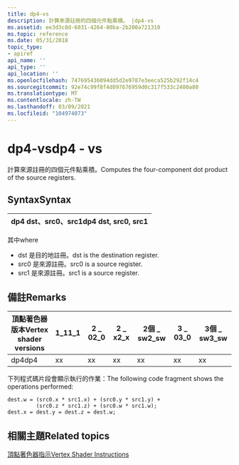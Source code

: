 ```yaml
---
title: dp4-vs
description: 計算來源註冊的四個元件點乘積。 |dp4-vs
ms.assetid: ee3d3c8d-6031-4264-80ba-2b200a721310
ms.topic: reference
ms.date: 05/31/2018
topic_type:
- apiref
api_name: ''
api_type: ''
api_location: ''
ms.openlocfilehash: 747695436094dd5d2e9787e3eeca525b292f14c4
ms.sourcegitcommit: 92e74c99f8f4d097676959d0c317f533c2400a80
ms.translationtype: MT
ms.contentlocale: zh-TW
ms.lasthandoff: 03/09/2021
ms.locfileid: "104974073"
---
```

# <a name="dp4---vs"></a><span data-ttu-id="92974-104">dp4-vs</span><span class="sxs-lookup"><span data-stu-id="92974-104">dp4 - vs</span></span>

<span data-ttu-id="92974-105">計算來源註冊的四個元件點乘積。</span><span class="sxs-lookup"><span data-stu-id="92974-105">Computes the four-component dot product of the source registers.</span></span>

## <a name="syntax"></a><span data-ttu-id="92974-106">Syntax</span><span class="sxs-lookup"><span data-stu-id="92974-106">Syntax</span></span>



| <span data-ttu-id="92974-107">dp4 dst、src0、src1</span><span class="sxs-lookup"><span data-stu-id="92974-107">dp4 dst, src0, src1</span></span> |
|---------------------|



 

<span data-ttu-id="92974-108">其中</span><span class="sxs-lookup"><span data-stu-id="92974-108">where</span></span>

-   <span data-ttu-id="92974-109">dst 是目的地註冊。</span><span class="sxs-lookup"><span data-stu-id="92974-109">dst is the destination register.</span></span>
-   <span data-ttu-id="92974-110">src0 是來源註冊。</span><span class="sxs-lookup"><span data-stu-id="92974-110">src0 is a source register.</span></span>
-   <span data-ttu-id="92974-111">src1 是來源註冊。</span><span class="sxs-lookup"><span data-stu-id="92974-111">src1 is a source register.</span></span>

## <a name="remarks"></a><span data-ttu-id="92974-112">備註</span><span class="sxs-lookup"><span data-stu-id="92974-112">Remarks</span></span>



| <span data-ttu-id="92974-113">頂點著色器版本</span><span class="sxs-lookup"><span data-stu-id="92974-113">Vertex shader versions</span></span> | <span data-ttu-id="92974-114">1\_1</span><span class="sxs-lookup"><span data-stu-id="92974-114">1\_1</span></span> | <span data-ttu-id="92974-115">2 \_ 0</span><span class="sxs-lookup"><span data-stu-id="92974-115">2\_0</span></span> | <span data-ttu-id="92974-116">2 \_ x</span><span class="sxs-lookup"><span data-stu-id="92974-116">2\_x</span></span> | <span data-ttu-id="92974-117">2個 \_ sw</span><span class="sxs-lookup"><span data-stu-id="92974-117">2\_sw</span></span> | <span data-ttu-id="92974-118">3 \_ 0</span><span class="sxs-lookup"><span data-stu-id="92974-118">3\_0</span></span> | <span data-ttu-id="92974-119">3個 \_ sw</span><span class="sxs-lookup"><span data-stu-id="92974-119">3\_sw</span></span> |
|------------------------|------|------|------|-------|------|-------|
| <span data-ttu-id="92974-120">dp4</span><span class="sxs-lookup"><span data-stu-id="92974-120">dp4</span></span>                    | <span data-ttu-id="92974-121">x</span><span class="sxs-lookup"><span data-stu-id="92974-121">x</span></span>    | <span data-ttu-id="92974-122">x</span><span class="sxs-lookup"><span data-stu-id="92974-122">x</span></span>    | <span data-ttu-id="92974-123">x</span><span class="sxs-lookup"><span data-stu-id="92974-123">x</span></span>    | <span data-ttu-id="92974-124">x</span><span class="sxs-lookup"><span data-stu-id="92974-124">x</span></span>     | <span data-ttu-id="92974-125">x</span><span class="sxs-lookup"><span data-stu-id="92974-125">x</span></span>    | <span data-ttu-id="92974-126">x</span><span class="sxs-lookup"><span data-stu-id="92974-126">x</span></span>     |



 

<span data-ttu-id="92974-127">下列程式碼片段會顯示執行的作業：</span><span class="sxs-lookup"><span data-stu-id="92974-127">The following code fragment shows the operations performed:</span></span>


```
dest.w = (src0.x * src1.x) + (src0.y * src1.y) + 
         (src0.z * src1.z) + (src0.w * src1.w);
dest.x = dest.y = dest.z = dest.w;
```



## <a name="related-topics"></a><span data-ttu-id="92974-128">相關主題</span><span class="sxs-lookup"><span data-stu-id="92974-128">Related topics</span></span>

<dl> <dt>

[<span data-ttu-id="92974-129">頂點著色器指示</span><span class="sxs-lookup"><span data-stu-id="92974-129">Vertex Shader Instructions</span></span>](dx9-graphics-reference-asm-vs-instructions.md)
</dt> </dl>

 

 




